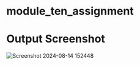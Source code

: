 # module_ten_assignment
# Output Screenshot
![Screenshot 2024-08-14 152448](https://github.com/user-attachments/assets/5aa534ba-6b7c-420f-871d-c7eb9c480f80)
